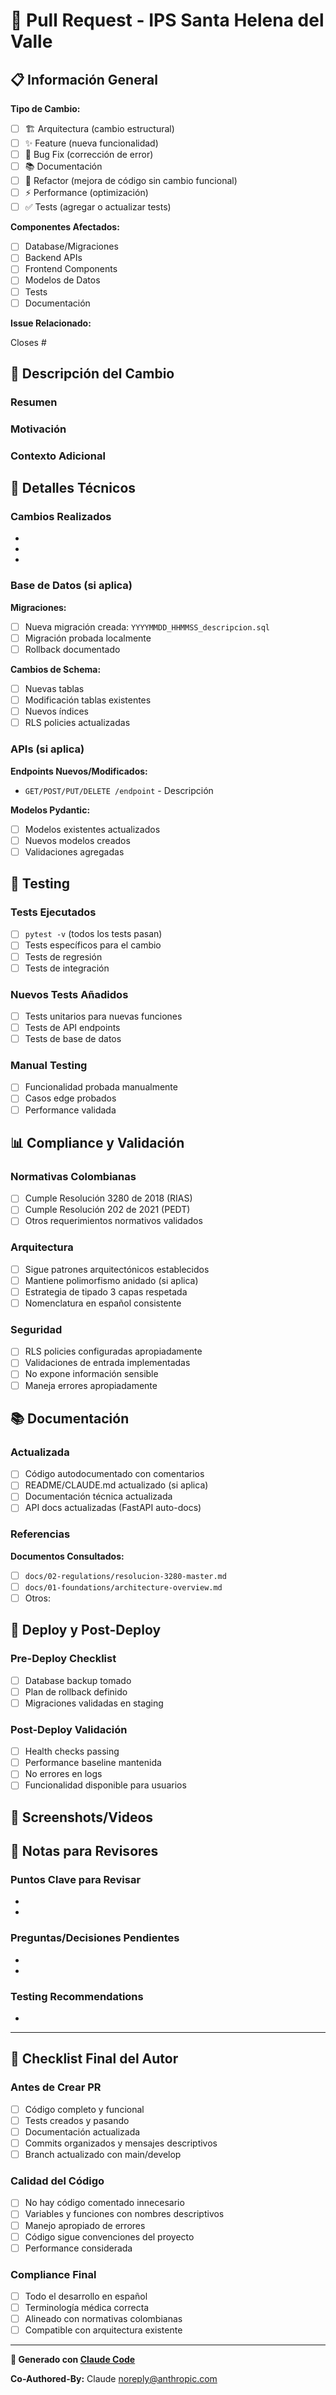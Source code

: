 # 🚀 Pull Request - IPS Santa Helena del Valle

## 📋 Información General

**Tipo de Cambio:**
- [ ] 🏗️ Arquitectura (cambio estructural)
- [ ] ✨ Feature (nueva funcionalidad)
- [ ] 🐛 Bug Fix (corrección de error)
- [ ] 📚 Documentación
- [ ] 🎨 Refactor (mejora de código sin cambio funcional)
- [ ] ⚡ Performance (optimización)
- [ ] ✅ Tests (agregar o actualizar tests)

**Componentes Afectados:**
- [ ] Database/Migraciones
- [ ] Backend APIs
- [ ] Frontend Components  
- [ ] Modelos de Datos
- [ ] Tests
- [ ] Documentación

**Issue Relacionado:** 
<!-- Incluir # del issue si existe -->
Closes #

## 📝 Descripción del Cambio

### Resumen
<!-- Descripción clara y concisa de los cambios -->

### Motivación
<!-- Por qué es necesario este cambio -->

### Contexto Adicional
<!-- Información relevante para entender el cambio -->

## 🔧 Detalles Técnicos

### Cambios Realizados
- 
- 
- 

### Base de Datos (si aplica)
**Migraciones:**
- [ ] Nueva migración creada: `YYYYMMDD_HHMMSS_descripcion.sql`
- [ ] Migración probada localmente
- [ ] Rollback documentado

**Cambios de Schema:**
- [ ] Nuevas tablas
- [ ] Modificación tablas existentes
- [ ] Nuevos índices
- [ ] RLS policies actualizadas

### APIs (si aplica)
**Endpoints Nuevos/Modificados:**
- `GET/POST/PUT/DELETE /endpoint` - Descripción

**Modelos Pydantic:**
- [ ] Modelos existentes actualizados
- [ ] Nuevos modelos creados
- [ ] Validaciones agregadas

## 🧪 Testing

### Tests Ejecutados
- [ ] `pytest -v` (todos los tests pasan)
- [ ] Tests específicos para el cambio
- [ ] Tests de regresión
- [ ] Tests de integración

### Nuevos Tests Añadidos
- [ ] Tests unitarios para nuevas funciones
- [ ] Tests de API endpoints
- [ ] Tests de base de datos

### Manual Testing
- [ ] Funcionalidad probada manualmente
- [ ] Casos edge probados
- [ ] Performance validada

## 📊 Compliance y Validación

### Normativas Colombianas
- [ ] Cumple Resolución 3280 de 2018 (RIAS)
- [ ] Cumple Resolución 202 de 2021 (PEDT)
- [ ] Otros requerimientos normativos validados

### Arquitectura
- [ ] Sigue patrones arquitectónicos establecidos
- [ ] Mantiene polimorfismo anidado (si aplica)
- [ ] Estrategia de tipado 3 capas respetada
- [ ] Nomenclatura en español consistente

### Seguridad
- [ ] RLS policies configuradas apropiadamente
- [ ] Validaciones de entrada implementadas
- [ ] No expone información sensible
- [ ] Maneja errores apropiadamente

## 📚 Documentación

### Actualizada
- [ ] Código autodocumentado con comentarios
- [ ] README/CLAUDE.md actualizado (si aplica)
- [ ] Documentación técnica actualizada
- [ ] API docs actualizadas (FastAPI auto-docs)

### Referencias
**Documentos Consultados:**
- [ ] `docs/02-regulations/resolucion-3280-master.md`
- [ ] `docs/01-foundations/architecture-overview.md`
- [ ] Otros:

## 🚀 Deploy y Post-Deploy

### Pre-Deploy Checklist
- [ ] Database backup tomado
- [ ] Plan de rollback definido
- [ ] Migraciones validadas en staging

### Post-Deploy Validación
- [ ] Health checks passing
- [ ] Performance baseline mantenida
- [ ] No errores en logs
- [ ] Funcionalidad disponible para usuarios

## 📄 Screenshots/Videos
<!-- Si aplica, incluir capturas de pantalla o videos demostrando el cambio -->

## 📝 Notas para Revisores

### Puntos Clave para Revisar
- 
- 

### Preguntas/Decisiones Pendientes
- 
- 

### Testing Recommendations
- 

---

## 👥 Checklist Final del Autor

### Antes de Crear PR
- [ ] Código completo y funcional
- [ ] Tests creados y pasando
- [ ] Documentación actualizada
- [ ] Commits organizados y mensajes descriptivos
- [ ] Branch actualizado con main/develop

### Calidad del Código
- [ ] No hay código comentado innecesario
- [ ] Variables y funciones con nombres descriptivos
- [ ] Manejo apropiado de errores
- [ ] Código sigue convenciones del proyecto
- [ ] Performance considerada

### Compliance Final
- [ ] Todo el desarrollo en español
- [ ] Terminología médica correcta
- [ ] Alineado con normativas colombianas
- [ ] Compatible con arquitectura existente

---

**🤖 Generado con [Claude Code](https://claude.ai/code)**

**Co-Authored-By:** Claude <noreply@anthropic.com>
